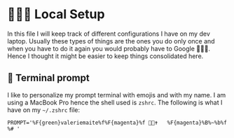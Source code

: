 # 👷🏻‍♀️ Local Setup

In this file I will keep track of different configurations I have on my dev laptop.  Usually these types of things are the ones you do only once and when you have to do it again you would probably have to Google 🤦🏻‍♀️.  Hence I thought it might be easier to keep things consolidated here.


## 📝 Terminal prompt

I like to personalize my prompt terminal with emojis and with my name.  I am using a MacBook Pro hence the shell used is `zshrc`.  The following is what I have on my `~/.zshrc` file:

```PROMPT='%F{green}valeriemaite%f%F{magenta}%f 💙💎✝️   %F{magenta}%B%~%b%f %# '```
